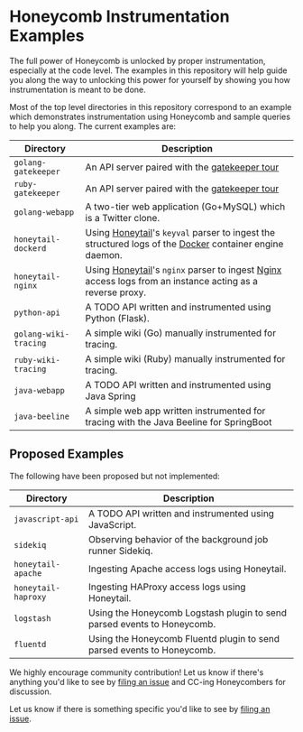 # Honeycomb Instrumentation Examples

The full power of Honeycomb is unlocked by proper instrumentation, especially at
the code level. The examples in this repository will help guide you
along the way to unlocking this power for yourself by showing you how
instrumentation is meant to be done.

Most of the top level directories in this repository correspond to an example
which demonstrates instrumentation using Honeycomb and sample queries to help
you along. The current examples are:

| Directory             | Description                                                                                                      |
| --------------------- | ---------------------------------------------------------------------------------------------------------------- |
| `golang-gatekeeper`   | An API server paired with the [gatekeeper tour](https://ui.honeycomb.io/quickstart/datasets/gatekeeper-tour)     |
| `ruby-gatekeeper`     | An API server paired with the [gatekeeper tour](https://ui.honeycomb.io/quickstart/datasets/gatekeeper-tour)     |
| `golang-webapp`       | A two-tier web application (Go+MySQL) which is a Twitter clone.                                                  |
| `honeytail-dockerd`   | Using [Honeytail]()'s `keyval` parser to ingest the structured logs of the [Docker]() container engine daemon.   |
| `honeytail-nginx`     | Using [Honeytail]()'s `nginx` parser to ingest [Nginx]() access logs from an instance acting as a reverse proxy. |
| `python-api`          | A TODO API written and instrumented using Python (Flask).                                                        |
| `golang-wiki-tracing` | A simple wiki (Go) manually instrumented for tracing.                                                            |
| `ruby-wiki-tracing`   | A simple wiki (Ruby) manually instrumented for tracing.                                                          |
| `java-webapp`         | A TODO API written and instrumented using Java Spring                                                            |
| `java-beeline`        | A simple web app written instrumented for tracing with the Java Beeline for SpringBoot                           |

## Proposed Examples

The following have been proposed but not implemented:

| Directory           | Description                                                             |
| ------------------- | ----------------------------------------------------------------------- |
| `javascript-api`    | A TODO API written and instrumented using JavaScript.                   |
| `sidekiq`           | Observing behavior of the background job runner Sidekiq.                |
| `honeytail-apache`  | Ingesting Apache access logs using Honeytail.                           |
| `honeytail-haproxy` | Ingesting HAProxy access logs using Honeytail.                          |
| `logstash`          | Using the Honeycomb Logstash plugin to send parsed events to Honeycomb. |
| `fluentd`           | Using the Honeycomb Fluentd plugin to send parsed events to Honeycomb.  |

We highly encourage community contribution! Let us know if there's anything you'd like to see
by [filing an issue](https://github.com/honeycombio/examples/issues/new) and CC-ing Honeycombers
for discussion.

Let us know if there is something specific you'd like to see by [filing an
issue](https://github.com/honeycombio/examples/issues/new).
